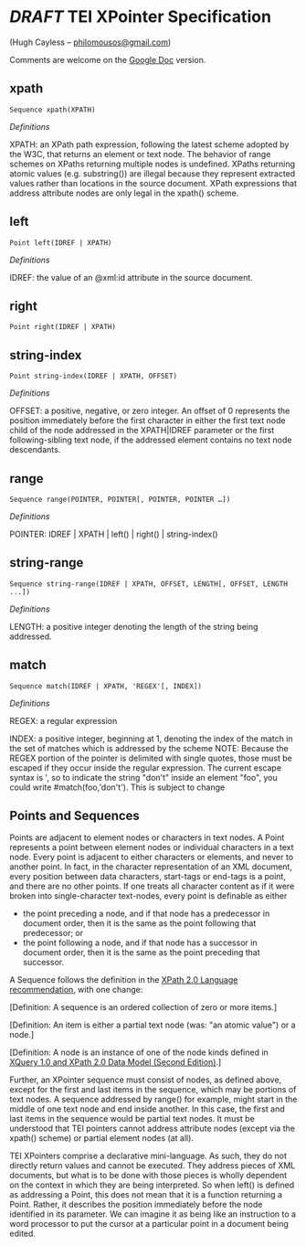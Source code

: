 *DRAFT* TEI XPointer Specification
==================================
(Hugh Cayless – philomousos@gmail.com)

Comments are welcome on the [Google Doc](https://docs.google.com/document/d/1JsMA-gOGrevyY-crzHGiC7eZ8XdV5H_wFTlUGzrf20w/edit#) version.

xpath
-----
    Sequence xpath(XPATH)
*Definitions*

XPATH: an XPath path expression, following the latest scheme adopted by the W3C, that returns an element or text node. The behavior of range schemes on XPaths returning multiple nodes is undefined. XPaths returning atomic values (e.g. substring()) are illegal because they represent extracted values rather than locations in the source document. XPath expressions that address attribute nodes are only legal in the xpath() scheme.

left
----
    Point left(IDREF | XPATH)
*Definitions*

IDREF: the value of an @xml:id attribute in the source document.

right
-----
    Point right(IDREF | XPATH)
    
string-index
------------
    Point string-index(IDREF | XPATH, OFFSET)
*Definitions*

OFFSET: a positive, negative, or zero integer. An offset of 0 represents the position immediately before the first character in either the first text node child of the node addressed in the XPATH|IDREF parameter or the first following-sibling text node, if the addressed element contains no text node descendants.

range
-----
    Sequence range(POINTER, POINTER[, POINTER, POINTER …])
*Definitions*

POINTER: IDREF | XPATH | left() | right() | string-index()

string-range
------------
    Sequence string-range(IDREF | XPATH, OFFSET, LENGTH[, OFFSET, LENGTH ...])
*Definitions*

LENGTH: a positive integer denoting the length of the string being addressed.

match
-----
    Sequence match(IDREF | XPATH, 'REGEX'[, INDEX]) 
*Definitions*

REGEX: a regular expression

INDEX: a positive integer, beginning at 1, denoting the index of the match in the set of matches which is addressed by the scheme
NOTE: Because the REGEX portion of the pointer is delimited with single quotes, those must be escaped if they occur inside the regular expression. The current escape syntax is \', so to indicate the string "don't" inside an element "foo", you could write #match(foo,'don\'t'). This is subject to change

Points and Sequences
--------------------
Points are adjacent to element nodes or characters in text nodes. A Point represents a point between element nodes or individual characters in a text node. Every point is adjacent to either characters or elements, and never to another point. In fact, in the character representation of an XML document, every position between data characters, start-tags or end-tags is a point, and there are no other points. If one treats all character content as if it were broken into single-character text-nodes, every point is definable as either

* the point preceding a node, and if that node has a predecessor in document order, then it is the same as the point following that predecessor; or
* the point following a node, and if that node has a successor in document order, then it is the same as the point preceding that successor.


A Sequence follows the definition in the [XPath 2.0 Language recommendation](http://www.w3.org/TR/xpath20/#id-basics), with one change:

\[Definition: A sequence is an ordered collection of zero or more items.\] 

\[Definition: An item is either a partial text node (was: "an atomic value") or a node.\] 

\[Definition: A node is an instance of one of the node kinds defined in [XQuery 1.0 and XPath 2.0 Data Model (Second Edition)](http://www.w3.org/TR/xpath20/#datamodel).\]


Further, an XPointer sequence must consist of nodes, as defined above, except for the first and last items in the sequence, which may be portions of text nodes. A sequence addressed by range() for example, might start in the middle of one text node and end inside another. In this case, the first and last items in the sequence would be partial text nodes. It must be understood that TEI pointers cannot address attribute nodes (except via the xpath() scheme) or partial element nodes (at all). 

TEI XPointers comprise a declarative mini-language. As such, they do not directly return values and cannot be executed. They address pieces of XML documents, but what is to be done with those pieces is wholly dependent on the context in which they are being interpreted. So when left() is defined as addressing a Point, this does not mean that it is a function returning a Point. Rather, it describes the position immediately before the node identified in its parameter. We can imagine it as being like an instruction to a word processor to put the cursor at a particular point in a document being edited.
